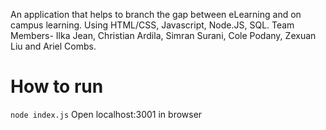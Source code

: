 An application that helps to branch the gap between eLearning and on campus learning. Using HTML/CSS, Javascript, Node.JS, SQL.
Team Members- Ilka Jean, Christian Ardila, Simran Surani, Cole Podany, Zexuan Liu and Ariel Combs.

# How to run
```node index.js```
Open localhost:3001 in browser
